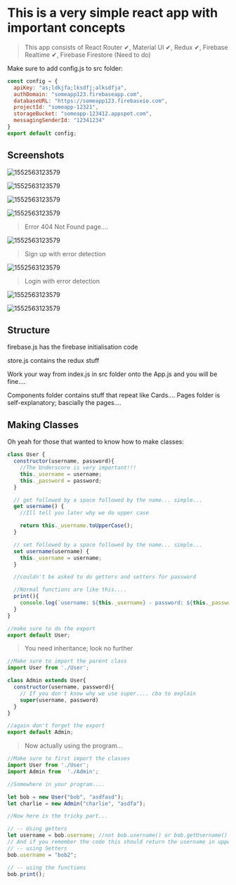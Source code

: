 # This is a very simple react app with important concepts

> This app consists of React Router ✔, Material UI ✔, Redux ✔, Firebase Realtime ✔, Firebase Firestore (Need to do) 

Make sure to add config.js to src folder:
```javascript
const config = {
  apiKey: "as;ldkjfa;lksdfj;alksdfja",
  authDomain: "someapp123.firebaseapp.com",
  databaseURL: "https://someapp123.firebaseio.com",
  projectId: "someapp-12321",
  storageBucket: "someapp-123412.appspot.com",
  messagingSenderId: "12341234"
}
export default config;
```
## Screenshots

![1552563123579](/screenshot/phone1.png)

![1552563123579](/screenshot/phone2.png)

![1552563123579](/screenshot/comp1.png)



![1552563123579](/screenshot/comp2.png)

> Error 404 Not Found page....

![1552563123579](/screenshot/comp3.png)

> Sign up with error detection

![1552563123579](/screenshot/comp4.png)

> Login with error detection

![1552563123579](/screenshot/comp5.png)



![1552563123579](/screenshot/comp6.png)



## Structure

firebase.js has the firebase initialisation code

store.js contains the redux stuff

Work your way from index.js in src folder onto the App.js and you will be fine....

Components folder contains stuff that repeat like Cards....
Pages folder is self-explanatory; bascially the pages....

## Making Classes 
Oh yeah for those that wanted to know how to make classes:

```javascript
class User {
  constructor(username, password){
    //The Underscore is very important!!!
    this._username = username;
    this._password = password;
  }

  // get followed by a space followed by the name... simple...
  get username() {
    //Ill tell you later why we do upper case

    return this._username.toUpperCase();
  }

  // set followed by a space followed by the name... simple...
  set username(username) {
    this._username = username;
  }

  //couldn't be asked to do getters and setters for password

  //Normal functions are like this....
  print(){
    console.log(`username: ${this._username} - password: ${this._password}`)
  }
}

//make sure to do the export
export default User;
```
> You need inheritance; look no further

```javascript
//Make sure to import the parent class
import User from './User';

class Admin extends User{
  constructor(username, password){
    // If you don't know why we use super.... cba to explain
    super(username, password)
  }
}

//again don't forget the export
export default Admin;
```
> Now actually using the program...

```javascript
//Make sure to first import the classes
import User from './User';
import Admin from  './Admin';

//Somewhere in your program....

let bob = new User("bob", "asdfasd");
let charlie = new Admin("charlie", "asdfa");

//Now here is the tricky part...

// -- Using getters
let username = bob.username; //not bob.username() or bob.getUsername()
// And if you remember the code this should return the username in uppercase
// -- using Setters
bob.username = "bob2";

// -- using the functions
bob.print();

```


